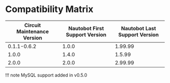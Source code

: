 # Compatibility Matrix

| Circuit Maintenance Version | Nautobot First Support Version | Nautobot Last Support Version |
| ------------- | -------------------- | ------------- |
| 0.1.1-0.6.2   | 1.0.0                | 1.99.99       |
| 1.0.0         | 1.4.0                | 1.5.99        |
| 2.0.0         | 2.0.0                | 2.99.99       |

!!! note
    MySQL support added in v0.5.0
